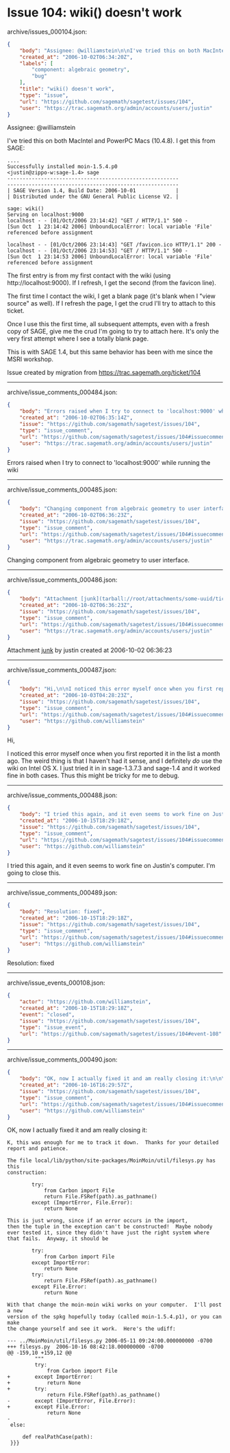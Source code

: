 # Issue 104: wiki() doesn't work

archive/issues_000104.json:
```json
{
    "body": "Assignee: @williamstein\n\nI've tried this on both MacIntel and PowerPC Macs (10.4.8).  I get this from SAGE:\n\n\n```\n....\nSuccessfully installed moin-1.5.4.p0\n<justin@zippo-w:sage-1.4> sage\n--------------------------------------------------------\n--------------------------------------------------------\n| SAGE Version 1.4, Build Date: 2006-10-01             |\n| Distributed under the GNU General Public License V2. |\n\nsage: wiki() \nServing on localhost:9000\nlocalhost - - [01/Oct/2006 23:14:42] \"GET / HTTP/1.1\" 500 -\n[Sun Oct  1 23:14:42 2006] UnboundLocalError: local variable 'File' referenced before assignment\n\nlocalhost - - [01/Oct/2006 23:14:43] \"GET /favicon.ico HTTP/1.1\" 200 -\nlocalhost - - [01/Oct/2006 23:14:53] \"GET / HTTP/1.1\" 500 -\n[Sun Oct  1 23:14:53 2006] UnboundLocalError: local variable 'File' referenced before assignment\n```\n\nThe first entry is from my first contact with the wiki (using http://localhost:9000).  If I refresh, I get the second (from the favicon line).\n\nThe first time I contact the wiki, I get a blank page (it's blank when I \"view source\" as well).  If I refresh the page, I get the crud I'll try to attach to this ticket.\n\nOnce I use this the first time, all subsequent attempts, even with a fresh copy of SAGE, give me the crud I'm going to try to attach here.  It's only the very first attempt where I see a totally blank page.\n\nThis is with SAGE 1.4, but this same behavior has been with me since the MSRI workshop.\n\n\n\nIssue created by migration from https://trac.sagemath.org/ticket/104\n\n",
    "created_at": "2006-10-02T06:34:20Z",
    "labels": [
        "component: algebraic geometry",
        "bug"
    ],
    "title": "wiki() doesn't work",
    "type": "issue",
    "url": "https://github.com/sagemath/sagetest/issues/104",
    "user": "https://trac.sagemath.org/admin/accounts/users/justin"
}
```
Assignee: @williamstein

I've tried this on both MacIntel and PowerPC Macs (10.4.8).  I get this from SAGE:


```
....
Successfully installed moin-1.5.4.p0
<justin@zippo-w:sage-1.4> sage
--------------------------------------------------------
--------------------------------------------------------
| SAGE Version 1.4, Build Date: 2006-10-01             |
| Distributed under the GNU General Public License V2. |

sage: wiki() 
Serving on localhost:9000
localhost - - [01/Oct/2006 23:14:42] "GET / HTTP/1.1" 500 -
[Sun Oct  1 23:14:42 2006] UnboundLocalError: local variable 'File' referenced before assignment

localhost - - [01/Oct/2006 23:14:43] "GET /favicon.ico HTTP/1.1" 200 -
localhost - - [01/Oct/2006 23:14:53] "GET / HTTP/1.1" 500 -
[Sun Oct  1 23:14:53 2006] UnboundLocalError: local variable 'File' referenced before assignment
```

The first entry is from my first contact with the wiki (using http://localhost:9000).  If I refresh, I get the second (from the favicon line).

The first time I contact the wiki, I get a blank page (it's blank when I "view source" as well).  If I refresh the page, I get the crud I'll try to attach to this ticket.

Once I use this the first time, all subsequent attempts, even with a fresh copy of SAGE, give me the crud I'm going to try to attach here.  It's only the very first attempt where I see a totally blank page.

This is with SAGE 1.4, but this same behavior has been with me since the MSRI workshop.



Issue created by migration from https://trac.sagemath.org/ticket/104





---

archive/issue_comments_000484.json:
```json
{
    "body": "Errors raised when I try to connect to 'localhost:9000' while running the wiki",
    "created_at": "2006-10-02T06:35:14Z",
    "issue": "https://github.com/sagemath/sagetest/issues/104",
    "type": "issue_comment",
    "url": "https://github.com/sagemath/sagetest/issues/104#issuecomment-484",
    "user": "https://trac.sagemath.org/admin/accounts/users/justin"
}
```

Errors raised when I try to connect to 'localhost:9000' while running the wiki



---

archive/issue_comments_000485.json:
```json
{
    "body": "Changing component from algebraic geometry to user interface.",
    "created_at": "2006-10-02T06:36:23Z",
    "issue": "https://github.com/sagemath/sagetest/issues/104",
    "type": "issue_comment",
    "url": "https://github.com/sagemath/sagetest/issues/104#issuecomment-485",
    "user": "https://trac.sagemath.org/admin/accounts/users/justin"
}
```

Changing component from algebraic geometry to user interface.



---

archive/issue_comments_000486.json:
```json
{
    "body": "Attachment [junk](tarball://root/attachments/some-uuid/ticket104/junk) by justin created at 2006-10-02 06:36:23",
    "created_at": "2006-10-02T06:36:23Z",
    "issue": "https://github.com/sagemath/sagetest/issues/104",
    "type": "issue_comment",
    "url": "https://github.com/sagemath/sagetest/issues/104#issuecomment-486",
    "user": "https://trac.sagemath.org/admin/accounts/users/justin"
}
```

Attachment [junk](tarball://root/attachments/some-uuid/ticket104/junk) by justin created at 2006-10-02 06:36:23



---

archive/issue_comments_000487.json:
```json
{
    "body": "Hi,\n\nI noticed this error myself once when you first reported it in the list a month ago.\nThe weird thing is that I haven't had it sense, and I definitely *do* use the\nwiki on Intel OS X.  I just tried it in in sage-1.3.7.3 and sage-1.4 and it worked\nfine in both cases.   Thus this might be tricky for me to debug.",
    "created_at": "2006-10-03T04:28:23Z",
    "issue": "https://github.com/sagemath/sagetest/issues/104",
    "type": "issue_comment",
    "url": "https://github.com/sagemath/sagetest/issues/104#issuecomment-487",
    "user": "https://github.com/williamstein"
}
```

Hi,

I noticed this error myself once when you first reported it in the list a month ago.
The weird thing is that I haven't had it sense, and I definitely *do* use the
wiki on Intel OS X.  I just tried it in in sage-1.3.7.3 and sage-1.4 and it worked
fine in both cases.   Thus this might be tricky for me to debug.



---

archive/issue_comments_000488.json:
```json
{
    "body": "I tried this again, and it even seems to work fine on Justin's computer.\nI'm going to close this.",
    "created_at": "2006-10-15T18:29:18Z",
    "issue": "https://github.com/sagemath/sagetest/issues/104",
    "type": "issue_comment",
    "url": "https://github.com/sagemath/sagetest/issues/104#issuecomment-488",
    "user": "https://github.com/williamstein"
}
```

I tried this again, and it even seems to work fine on Justin's computer.
I'm going to close this.



---

archive/issue_comments_000489.json:
```json
{
    "body": "Resolution: fixed",
    "created_at": "2006-10-15T18:29:18Z",
    "issue": "https://github.com/sagemath/sagetest/issues/104",
    "type": "issue_comment",
    "url": "https://github.com/sagemath/sagetest/issues/104#issuecomment-489",
    "user": "https://github.com/williamstein"
}
```

Resolution: fixed



---

archive/issue_events_000108.json:
```json
{
    "actor": "https://github.com/williamstein",
    "created_at": "2006-10-15T18:29:18Z",
    "event": "closed",
    "issue": "https://github.com/sagemath/sagetest/issues/104",
    "type": "issue_event",
    "url": "https://github.com/sagemath/sagetest/issues/104#event-108"
}
```



---

archive/issue_comments_000490.json:
```json
{
    "body": "OK, now I actually fixed it and am really closing it:\n\n\n```\nK, this was enough for me to track it down.  Thanks for your detailed\nreport and patience.\n \nThe file local/lib/python/site-packages/MoinMoin/util/filesys.py has this\nconstruction:\n \n        try:\n            from Carbon import File\n            return File.FSRef(path).as_pathname()\n        except (ImportError, File.Error):\n            return None\n \nThis is just wrong, since if an error occurs in the import,\nthen the tuple in the exception can't be constructed!  Maybe nobody\never tested it, since they didn't have just the right system where\nthat fails.  Anyway, it should be\n \n        try:\n            from Carbon import File\n        except ImportError:\n            return None\n        try:\n            return File.FSRef(path).as_pathname()\n        except File.Error:\n            return None\n \nWith that change the moin-moin wiki works on your computer.  I'll post a new\nversion of the spkg hopefully today (called moin-1.5.4.p1), or you can make\nthe change yourself and see it work.  Here's the udiff:\n \n--- ../MoinMoin/util/filesys.py 2006-05-11 09:24:00.000000000 -0700\n+++ filesys.py  2006-10-16 08:42:18.000000000 -0700\n@@ -159,10 +159,12 @@\n         \"\"\"\n         try:\n             from Carbon import File\n+        except ImportError:\n+            return None\n+        try:\n             return File.FSRef(path).as_pathname()\n-        except (ImportError, File.Error):\n+        except File.Error:\n             return None\n-\n else:\n \n     def realPathCase(path):\n }}}",
    "created_at": "2006-10-16T16:29:57Z",
    "issue": "https://github.com/sagemath/sagetest/issues/104",
    "type": "issue_comment",
    "url": "https://github.com/sagemath/sagetest/issues/104#issuecomment-490",
    "user": "https://github.com/williamstein"
}
```

OK, now I actually fixed it and am really closing it:


```
K, this was enough for me to track it down.  Thanks for your detailed
report and patience.
 
The file local/lib/python/site-packages/MoinMoin/util/filesys.py has this
construction:
 
        try:
            from Carbon import File
            return File.FSRef(path).as_pathname()
        except (ImportError, File.Error):
            return None
 
This is just wrong, since if an error occurs in the import,
then the tuple in the exception can't be constructed!  Maybe nobody
ever tested it, since they didn't have just the right system where
that fails.  Anyway, it should be
 
        try:
            from Carbon import File
        except ImportError:
            return None
        try:
            return File.FSRef(path).as_pathname()
        except File.Error:
            return None
 
With that change the moin-moin wiki works on your computer.  I'll post a new
version of the spkg hopefully today (called moin-1.5.4.p1), or you can make
the change yourself and see it work.  Here's the udiff:
 
--- ../MoinMoin/util/filesys.py 2006-05-11 09:24:00.000000000 -0700
+++ filesys.py  2006-10-16 08:42:18.000000000 -0700
@@ -159,10 +159,12 @@
         """
         try:
             from Carbon import File
+        except ImportError:
+            return None
+        try:
             return File.FSRef(path).as_pathname()
-        except (ImportError, File.Error):
+        except File.Error:
             return None
-
 else:
 
     def realPathCase(path):
 }}}
